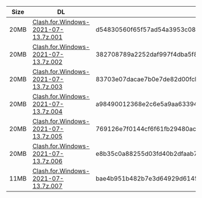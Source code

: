 |    Size   |     DL  | sha512sum |
|  ---  |  ---  |  ---  |
| 20MB | [Clash.for.Windows-2021-07-13.7z.001](https://cdn.jsdelivr.net/gh/appleians/cfw_m1@main/Clash.for.Windows-2021-07-13.7z.001) | d54830560f65f57ad54a3953c08d6d106088aaf3d47290b5dc7a3928e39c851909c61bc37499ee1a6869bdb18fe6e3d473df0accf90c051f0115a26e5a4d1595 |
| 20MB | [Clash.for.Windows-2021-07-13.7z.002](https://cdn.jsdelivr.net/gh/appleians/cfw_m1@main/Clash.for.Windows-2021-07-13.7z.002) | 382708789a2252daf997f4dba5f829bd03d99ee99086e1e42af5ed3a7651d8d6e43c65579bbb729299efbd9b824aeb7d7dc344b2a30c94e4f7d4ef2c3cb0808d |
| 20MB | [Clash.for.Windows-2021-07-13.7z.003](https://cdn.jsdelivr.net/gh/appleians/cfw_m1@main/Clash.for.Windows-2021-07-13.7z.003) | 83703e07dacae7b0e7de82d00fcb0c89121bd0d2c60dbe3448b61ff70d79d94b20d0456d8717f0391a8abf4b9d07ee0bbbe772f2564965a75b0b02c603ac96ee |
| 20MB | [Clash.for.Windows-2021-07-13.7z.004](https://cdn.jsdelivr.net/gh/appleians/cfw_m1@main/Clash.for.Windows-2021-07-13.7z.004) | a98490012368e2c6e5a9aa63394f14b6e873cf5fa21894909f965f7069544bbfd593cfc7fc849c02b433111941c769113723a2a28cee92ee2e46be2fa2e0ea0d |
| 20MB | [Clash.for.Windows-2021-07-13.7z.005](https://cdn.jsdelivr.net/gh/appleians/cfw_m1@main/Clash.for.Windows-2021-07-13.7z.005) | 769126e7f0144cf6f61fb29480aced53699426b9c7cdaed6901acfb045205ed0ebbb52686d56429bbb1948c889caf95760b626787c8b73e39af37fd987bdd498 |
| 20MB | [Clash.for.Windows-2021-07-13.7z.006](https://cdn.jsdelivr.net/gh/appleians/cfw_m1@main/Clash.for.Windows-2021-07-13.7z.006) | e8b35c0a88255d03fd40b2dfaab7a8ed6dabcd8594cf3bf185c80cf2279ce77ea2323aaf141074cbec6135d0577a2acbd4afdccdf13ec4e4a92d5aa26cfcb999 |
| 11MB | [Clash.for.Windows-2021-07-13.7z.007](https://cdn.jsdelivr.net/gh/appleians/cfw_m1@main/Clash.for.Windows-2021-07-13.7z.007) | bae4b951b482b7e3d64929d61452e6ad43ce654ae3a1f126cbebea4991b81bbbd9458e9d334c14b7818e87faaf8e90ebffcf460f3013d2a1bb8e140994623d49 |
